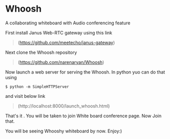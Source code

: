 # Whoosh
A collaborating whiteboard with Audio conferencing feature 

First install Janus Web-RTC gateway using this link
>(https://github.com/meetecho/janus-gateway)

Next clone the Whoosh repository 
>(https://github.com/narenaryan/Whoosh)

Now launch a web server for serving the Whoosh. In python yuo can do that using

    $ python -m SimpleHTTPServer

and visit below link
>(http://localhost:8000/launch_whoosh.html)

That's it . You will be taken to join White board  conference page. Now Join that.

You will be seeing Whooshy whiteboard by now. Enjoy:)
